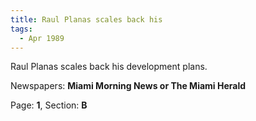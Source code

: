 ```yaml
---  
title: Raul Planas scales back his  
tags:  
  - Apr 1989  
---  
```

  
Raul Planas scales back his development plans.  
  
Newspapers: **Miami Morning News or The Miami Herald**  
  
Page: **1**, Section: **B** 
